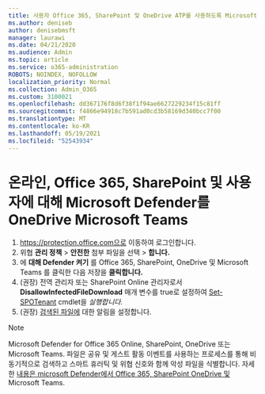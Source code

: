 ```yaml
---
title: 사용자 Office 365, SharePoint 및 OneDrive ATP를 사용하도록 Microsoft Teams
ms.author: deniseb
author: denisebmsft
manager: laurawi
ms.date: 04/21/2020
ms.audience: Admin
ms.topic: article
ms.service: o365-administration
ROBOTS: NOINDEX, NOFOLLOW
localization_priority: Normal
ms.collection: Admin_O365
ms.custom: 3100021
ms.openlocfilehash: dd367176f8d6f38f1f94ae6627229234f15c81ff
ms.sourcegitcommit: f4866e94918c7b591ad0cd3b58169d340bcc7f00
ms.translationtype: MT
ms.contentlocale: ko-KR
ms.lasthandoff: 05/19/2021
ms.locfileid: "52543934"
---
```

# <a name="enable-microsoft-defender-for-office-365-for-sharepoint-online-onedrive-and-microsoft-teams"></a>온라인, Office 365, SharePoint 및 사용자에 대해 Microsoft Defender를 OneDrive Microsoft Teams

1. https://protection.office.com으로 이동하여 로그인합니다.
2. 위협 **관리 정책**  >  **안전한** 첨부 파일을 선택  >  **합니다.**
3. 에 **대해 Defender 켜기** 를 Office 365, SharePoint, OneDrive 및 Microsoft Teams 를 클릭한 다음 저장을 **클릭합니다.**
4. (권장) 전역 관리자 또는 SharePoint Online 관리자로서 **DisallowInfectedFileDownload** 매개 변수를 true로 설정하여 [Set-SPOTenant](/powershell/module/sharepoint-online/Set-SPOTenant?view=sharepoint-ps) cmdlet을 *실행합니다.*
5. (권장) [검색된 파일에](/microsoft-365/security/office-365-security/turn-on-atp-for-spo-odb-and-teams#set-up-alerts-for-detected-files) 대한 알림을 설정합니다.

> [!NOTE]
> Microsoft Defender for Office 365 Online, SharePoint, OneDrive 또는 Microsoft Teams. 파일은 공유 및 게스트 활동 이벤트를 사용하는 프로세스를 통해 비동기적으로 검색하고 스마트 휴러틱 및 위협 신호와 함께 악성 파일을 식별합니다. 자세한 [내용은 microsoft Defender에서 Office 365, SharePoint OneDrive 및](/microsoft-365/security/office-365-security/atp-for-spo-odb-and-teams)Microsoft Teams.